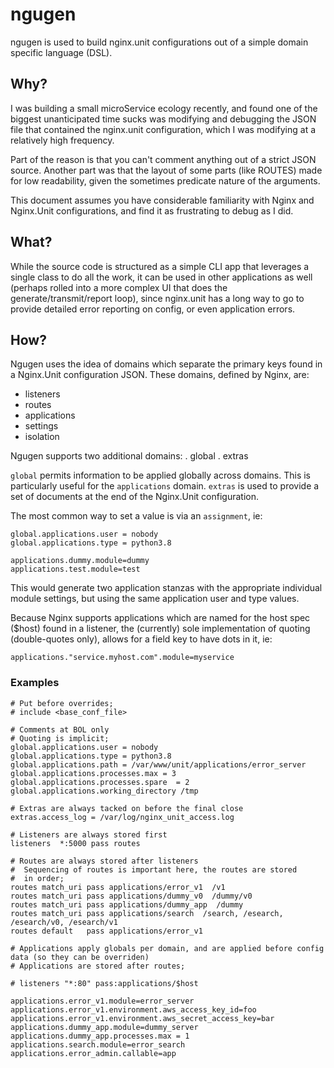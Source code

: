 # ngugen
ngugen is used to build nginx.unit configurations out of a simple domain specific language (DSL).

## Why?

I was building a small microService ecology recently, and found one of the biggest
unanticipated time sucks was modifying and debugging the JSON file that contained
the nginx.unit configuration, which I was modifying at a relatively high frequency.

Part of the reason is that you can't comment anything out of a strict JSON source.
Another part was that the layout of some parts (like ROUTES) made for low readability,
given the sometimes predicate nature of the arguments.

This document assumes you have considerable familiarity with Nginx and Nginx.Unit
configurations, and find it as frustrating to debug as I did.

## What?

While the source code is structured as a simple CLI app that leverages a single
class to do all the work, it can be used in other applications as well (perhaps rolled into a more complex UI that does the generate/transmit/report loop), since nginx.unit has a long way to go to provide detailed error reporting on config, or even application errors.

## How?
Ngugen uses the idea of domains which separate the primary keys found in a Nginx.Unit
configuration JSON.  These domains, defined by Nginx, are:
- listeners
- routes
- applications
- settings
- isolation

Ngugen supports two additional domains:
. global
. extras

```global``` permits information to be applied globally across domains.  This is particularly useful for the ```applications``` domain.  ```extras``` is used to provide a set of documents at the end of the Nginx.Unit configuration.

The most common way to set a value is via an ```assignment```, ie:

```
global.applications.user = nobody
global.applications.type = python3.8

applications.dummy.module=dummy
applications.test.module=test
```

This would generate two application stanzas with the appropriate individual module settings, but using the same application user and type values.

Because Nginx supports applications which are named for the host spec ($host) found
in a listener, the (currently) sole implementation of quoting (double-quotes only),
allows for a field key to have dots in it, ie:
```
applications."service.myhost.com".module=myservice
```

### Examples
```
# Put before overrides;
# include <base_conf_file>

# Comments at BOL only
# Quoting is implicit;
global.applications.user = nobody
global.applications.type = python3.8
global.applications.path = /var/www/unit/applications/error_server
global.applications.processes.max = 3
global.applications.processes.spare  = 2
global.applications.working_directory /tmp

# Extras are always tacked on before the final close
extras.access_log = /var/log/nginx_unit_access.log

# Listeners are always stored first
listeners  *:5000 pass routes

# Routes are always stored after listeners
#  Sequencing of routes is important here, the routes are stored
#  in order;
routes match_uri pass applications/error_v1  /v1
routes match_uri pass applications/dummy_v0  /dummy/v0
routes match_uri pass applications/dummy_app  /dummy
routes match_uri pass applications/search  /search, /esearch, /esearch/v0, /esearch/v1
routes default   pass applications/error_v1

# Applications apply globals per domain, and are applied before config data (so they can be overriden)
# Applications are stored after routes;

# listeners "*:80" pass:applications/$host

applications.error_v1.module=error_server
applications.error_v1.environment.aws_access_key_id=foo
applications.error_v1.environment.aws_secret_access_key=bar
applications.dummy_app.module=dummy_server
applications.dummy_app.processes.max = 1
applications.search.module=error_search
applications.error_admin.callable=app
```